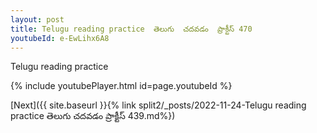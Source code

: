 ```yaml
---
layout: post
title: Telugu reading practice  తెలుగు  చదవడం  ప్రాక్టీస్ 470
youtubeId: e-EwLihx6A8
---
```

 
 
Telugu reading practice
 
 
 
 
 


{% include youtubePlayer.html id=page.youtubeId %}
 
[Next]({{ site.baseurl }}{% link  split2/_posts/2022-11-24-Telugu reading practice  తెలుగు  చదవడం  ప్రాక్టీస్ 439.md%})
 
